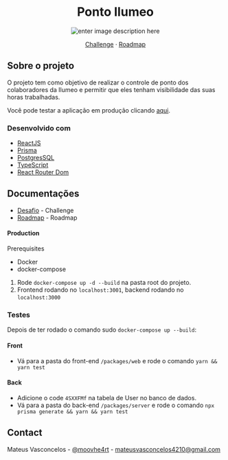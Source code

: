 <div align="center">
  <h1 align="center">Ponto Ilumeo</h1>

![enter image description here](https://i.imgur.com/ZPNmAUZ.png)

  <p align="center">
    <a href="/DOCUMENTATION/CHALLENGE.md">Challenge</a>
    ·
    <a href="/DOCUMENTATION/ROADMAP.md">Roadmap</a>
  </p>
</div>

## Sobre o projeto

O projeto tem como objetivo de realizar o controle de ponto dos colaboradores da Ilumeo e permitir que eles tenham visibilidade das suas horas trabalhadas.

Você pode testar a aplicação em produção clicando [aqui](http://pontoilumeo.sytes.net/).

### Desenvolvido com

- [ReactJS](https://react.dev/)
- [Prisma](https://www.prisma.io/)
- [PostgresSQL](https://www.postgresql.org/)
- [TypeScript](https://www.typescriptlang.org/)
- [React Router Dom](https://reactrouter.com/en/main)

## Documentações

- [Desafio](./DOCUMENTATION/CHALLENGE.md) - Challenge
- [Roadmap](./DOCUMENTATION/ROADMAP.md) - Roadmap

#### Production

Prerequisites

- Docker
- docker-compose

1. Rode `docker-compose up -d --build` na pasta root do projeto.
2. Frontend rodando no `localhost:3001`, backend rodando no `localhost:3000`

### Testes
Depois de ter rodado o comando sudo `docker-compose up --build`: 

#### Front
- Vá para a pasta do front-end `/packages/web` e rode o comando `yarn && yarn test`
#### Back
- Adicione o code `4SXXFMf` na tabela de User no banco de dados.
- Vá para a pasta do back-end `/packages/server` e rode o comando `npx prisma generate && yarn && yarn test`

## Contact

Mateus Vasconcelos - [@moovhe4rt](https://twitter.com/moovhe4rt) - mateusvasconcelos4210@gmail.com
